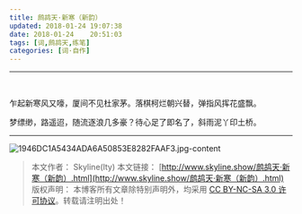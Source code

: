 ```yaml
---
title: 鹧鸪天·新寒（新韵）
updated: 2018-01-24	19:07:38
date: 2018-01-24	20:51:03
tags: [词,鹧鸪天,练笔]
categories: [词·自作]
---
```

******
&nbsp;
&nbsp;

乍起新寒风又嚎，厦间不见杜家茅。落棋柯烂朝兴替，弹指风挥花盛飘。

梦缥缈，路遥迢，随流逐浪几多豪？待心足了即名了，斜雨泥丫印土桥。
&nbsp;
&nbsp;
******

![1946DC1A5434ADA6A50853E8282FAAF3.jpg-content](http://ovhnd57o6.bkt.clouddn.com/1946DC1A5434ADA6A50853E8282FAAF3.jpg-content)

> 本文作者： Skyline(lty)
本文链接： [http://www.skyline.show/鹧鸪天·新寒（新韵）.html](http://www.skyline.show/鹧鸪天·新寒（新韵）.html)
版权声明： 本博客所有文章除特别声明外，均采用 [CC BY-NC-SA 3.0 许可协议](https://creativecommons.org/licenses/by-nc-sa/3.0/)。转载请注明出处！
